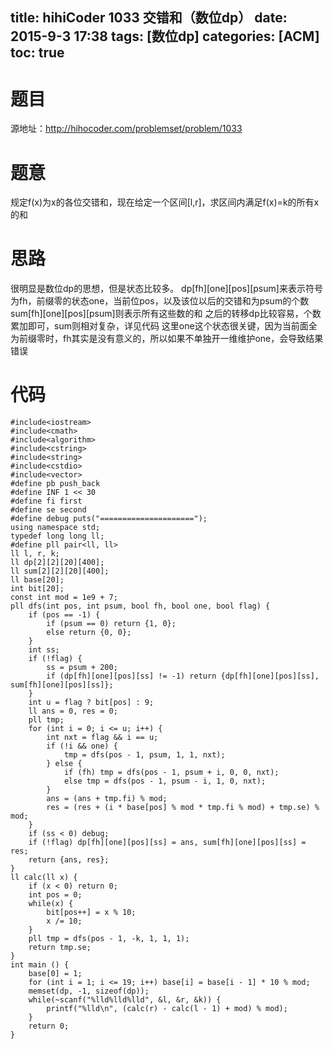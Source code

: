 title: hihiCoder 1033 交错和（数位dp）
date: 2015-9-3 17:38
tags: [数位dp]
categories: [ACM]
toc: true
---
# 题目	
源地址：http://hihocoder.com/problemset/problem/1033

# 题意
规定f(x)为x的各位交错和，现在给定一个区间[l,r]，求区间内满足f(x)=k的所有x的和

# 思路
很明显是数位dp的思想，但是状态比较多。
dp[fh][one][pos][psum]来表示符号为fh，前缀零的状态one，当前位pos，以及该位以后的交错和为psum的个数
sum[fh][one][pos][psum]则表示所有这些数的和
之后的转移dp比较容易，个数累加即可，sum则相对复杂，详见代码
这里one这个状态很关键，因为当前面全为前缀零时，fh其实是没有意义的，所以如果不单独开一维维护one，会导致结果错误

<!--more-->

# 代码
```
#include<iostream>
#include<cmath>
#include<algorithm>
#include<cstring>
#include<string>
#include<cstdio>
#include<vector>
#define pb push_back
#define INF 1 << 30
#define fi first
#define se second
#define debug puts("=====================");
using namespace std;
typedef long long ll;
#define pll pair<ll, ll>
ll l, r, k;
ll dp[2][2][20][400];
ll sum[2][2][20][400];
ll base[20];
int bit[20];
const int mod = 1e9 + 7;
pll dfs(int pos, int psum, bool fh, bool one, bool flag) {
    if (pos == -1) {
        if (psum == 0) return {1, 0};
        else return {0, 0};
    }
    int ss;
    if (!flag) {
        ss = psum + 200;
        if (dp[fh][one][pos][ss] != -1) return {dp[fh][one][pos][ss], sum[fh][one][pos][ss]};
    }
    int u = flag ? bit[pos] : 9;
    ll ans = 0, res = 0;
    pll tmp;
    for (int i = 0; i <= u; i++) {
        int nxt = flag && i == u;
        if (!i && one) {
            tmp = dfs(pos - 1, psum, 1, 1, nxt);
        } else {
            if (fh) tmp = dfs(pos - 1, psum + i, 0, 0, nxt);
            else tmp = dfs(pos - 1, psum - i, 1, 0, nxt);
        }
        ans = (ans + tmp.fi) % mod;
        res = (res + (i * base[pos] % mod * tmp.fi % mod) + tmp.se) % mod;
    }
    if (ss < 0) debug;
    if (!flag) dp[fh][one][pos][ss] = ans, sum[fh][one][pos][ss] = res;
    return {ans, res};
}
ll calc(ll x) {
    if (x < 0) return 0;
    int pos = 0;
    while(x) {
        bit[pos++] = x % 10;
        x /= 10;
    }
    pll tmp = dfs(pos - 1, -k, 1, 1, 1);
    return tmp.se;
}
int main () {
    base[0] = 1;
    for (int i = 1; i <= 19; i++) base[i] = base[i - 1] * 10 % mod;
    memset(dp, -1, sizeof(dp));
    while(~scanf("%lld%lld%lld", &l, &r, &k)) {
        printf("%lld\n", (calc(r) - calc(l - 1) + mod) % mod);
    }
    return 0;
}
```
